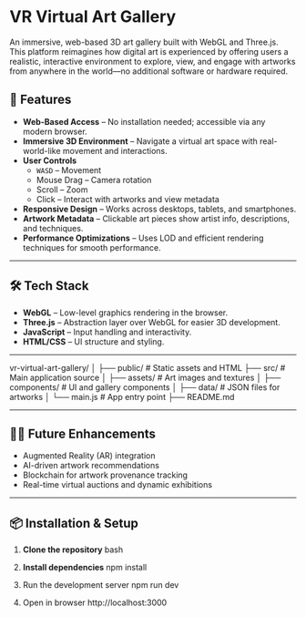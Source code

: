 # VR Virtual Art Gallery

An immersive, web-based 3D art gallery built with WebGL and Three.js. This platform reimagines how digital art is experienced by offering users a realistic, interactive environment to explore, view, and engage with artworks from anywhere in the world—no additional software or hardware required.



## 🚀 Features

- **Web-Based Access** – No installation needed; accessible via any modern browser.
- **Immersive 3D Environment** – Navigate a virtual art space with real-world-like movement and interactions.
- **User Controls**
  - `WASD` – Movement
  - Mouse Drag – Camera rotation
  - Scroll – Zoom
  - Click – Interact with artworks and view metadata
- **Responsive Design** – Works across desktops, tablets, and smartphones.
- **Artwork Metadata** – Clickable art pieces show artist info, descriptions, and techniques.
- **Performance Optimizations** – Uses LOD and efficient rendering techniques for smooth performance.

---

## 🛠️ Tech Stack

- **WebGL** – Low-level graphics rendering in the browser.
- **Three.js** – Abstraction layer over WebGL for easier 3D development.
- **JavaScript** – Input handling and interactivity.
- **HTML/CSS** – UI structure and styling.


---
vr-virtual-art-gallery/
│
├── public/ # Static assets and HTML
├── src/ # Main application source
│ ├── assets/ # Art images and textures
│ ├── components/ # UI and gallery components
│ ├── data/ # JSON files for artworks
│ └── main.js # App entry point
├── README.md


---

## 🧑‍🎨 Future Enhancements

- Augmented Reality (AR) integration
- AI-driven artwork recommendations
- Blockchain for artwork provenance tracking
- Real-time virtual auctions and dynamic exhibitions

---

## 📦 Installation & Setup

1. **Clone the repository**
bash


3. **Install dependencies**
npm install

4. Run the development server
npm run dev

5. Open in browser
http://localhost:3000
